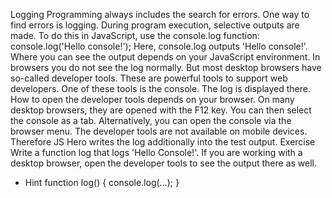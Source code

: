 Logging
Programming always includes the search for errors. One way to find errors is logging. During program execution, selective outputs are made. To do this in JavaScript, use the console.log function:
console.log('Hello console!');
Here, console.log outputs 'Hello console!'. Where you can see the output depends on your JavaScript environment. In browsers you do not see the log normally. But most desktop browsers have so-called developer tools. These are powerful tools to support web developers. One of these tools is the console. The log is displayed there. How to open the developer tools depends on your browser. On many desktop browsers, they are opened with the F12 key. You can then select the console as a tab. Alternatively, you can open the console via the browser menu. The developer tools are not available on mobile devices. Therefore JS Hero writes the log additionally into the test output.
Exercise
Write a function log that logs 'Hello Console!'. If you are working with a desktop browser, open the developer tools to see the output there as well.
- Hint
function log() {
  console.log(...);
}